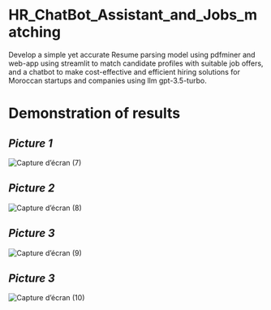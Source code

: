 # HR_ChatBot_Assistant_and_Jobs_matching
Develop a simple yet accurate Resume parsing model using pdfminer and web-app using streamlit to match candidate profiles with suitable job offers, and a chatbot to make cost-effective and efficient hiring solutions for Moroccan startups and companies using llm gpt-3.5-turbo.

# Demonstration of results
## ***Picture 1***
![Capture d’écran (7)](https://github.com/YounesGuendoul/HR_ChatBot_Assistant_and_Jobs_matching/assets/123268300/9eb2dcd1-d7b8-4545-a20d-5bed582ecb44)


## ***Picture 2***
![Capture d’écran (8)](https://github.com/YounesGuendoul/HR_ChatBot_Assistant_and_Jobs_matching/assets/123268300/ed45fa5d-517f-4fa6-a6ca-392cfe640843)


## ***Picture 3***
![Capture d’écran (9)](https://github.com/YounesGuendoul/HR_ChatBot_Assistant_and_Jobs_matching/assets/123268300/962e9563-38c7-411b-8ea2-cb32de4b1bc2)


## ***Picture 3***
![Capture d’écran (10)](https://github.com/YounesGuendoul/HR_ChatBot_Assistant_and_Jobs_matching/assets/123268300/4bb27a3b-7417-4539-a655-5f2738dcab5e)
